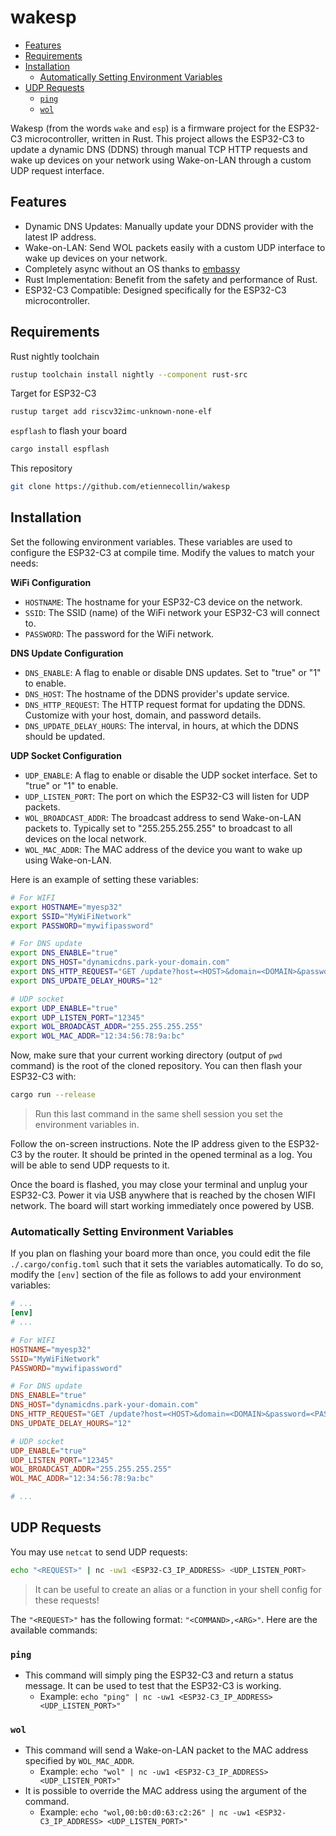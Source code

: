 # wakesp

<!-- vim-markdown-toc GFM -->

- [Features](#features)
- [Requirements](#requirements)
- [Installation](#installation)
  - [Automatically Setting Environment Variables](#automatically-setting-environment-variables)
- [UDP Requests](#udp-requests)
  - [`ping`](#ping)
  - [`wol`](#wol)

<!-- vim-markdown-toc -->

Wakesp (from the words `wake` and `esp`) is a firmware project for the ESP32-C3 microcontroller, written in Rust. This project allows the ESP32-C3 to update a dynamic DNS (DDNS) through manual TCP HTTP requests and wake up devices on your network using Wake-on-LAN through a custom UDP request interface.

## Features

- Dynamic DNS Updates: Manually update your DDNS provider with the latest IP address.
- Wake-on-LAN: Send WOL packets easily with a custom UDP interface to wake up devices on your network.
- Completely async without an OS thanks to [embassy](https://github.com/embassy-rs/embassy)
- Rust Implementation: Benefit from the safety and performance of Rust.
- ESP32-C3 Compatible: Designed specifically for the ESP32-C3 microcontroller.

## Requirements

Rust nightly toolchain

```bash
rustup toolchain install nightly --component rust-src
```

Target for ESP32-C3

```bash
rustup target add riscv32imc-unknown-none-elf
```

`espflash` to flash your board

```bash
cargo install espflash
```

This repository

```bash
git clone https://github.com/etiennecollin/wakesp
```

## Installation

Set the following environment variables. These variables are used to configure the ESP32-C3 at compile time. Modify the values to match your needs:

**WiFi Configuration**

- `HOSTNAME`: The hostname for your ESP32-C3 device on the network.
- `SSID`: The SSID (name) of the WiFi network your ESP32-C3 will connect to.
- `PASSWORD`: The password for the WiFi network.

**DNS Update Configuration**

- `DNS_ENABLE`: A flag to enable or disable DNS updates. Set to "true" or "1" to enable.
- `DNS_HOST`: The hostname of the DDNS provider's update service.
- `DNS_HTTP_REQUEST`: The HTTP request format for updating the DDNS. Customize with your host, domain, and password details.
- `DNS_UPDATE_DELAY_HOURS`: The interval, in hours, at which the DDNS should be updated.

**UDP Socket Configuration**

- `UDP_ENABLE`: A flag to enable or disable the UDP socket interface. Set to "true" or "1" to enable.
- `UDP_LISTEN_PORT`: The port on which the ESP32-C3 will listen for UDP packets.
- `WOL_BROADCAST_ADDR`: The broadcast address to send Wake-on-LAN packets to. Typically set to "255.255.255.255" to broadcast to all devices on the local network.
- `WOL_MAC_ADDR`: The MAC address of the device you want to wake up using Wake-on-LAN.

Here is an example of setting these variables:

```bash
# For WIFI
export HOSTNAME="myesp32"
export SSID="MyWiFiNetwork"
export PASSWORD="mywifipassword"

# For DNS update
export DNS_ENABLE="true"
export DNS_HOST="dynamicdns.park-your-domain.com"
export DNS_HTTP_REQUEST="GET /update?host=<HOST>&domain=<DOMAIN>&password=<PASSWORD>&ip= HTTP/1.1\r\nHost: dynamicdns.park-your-domain.com\r\nConnection: close\r\n\r\n"
export DNS_UPDATE_DELAY_HOURS="12"

# UDP socket
export UDP_ENABLE="true"
export UDP_LISTEN_PORT="12345"
export WOL_BROADCAST_ADDR="255.255.255.255"
export WOL_MAC_ADDR="12:34:56:78:9a:bc"
```

Now, make sure that your current working directory (output of `pwd` command) is the root of the cloned repository.
You can then flash your ESP32-C3 with:

```bash
cargo run --release
```

> Run this last command in the same shell session you set the environment variables in.

Follow the on-screen instructions. Note the IP address given to the ESP32-C3 by the router. It should be printed in the opened terminal as a log. You will be able to send UDP requests to it.

Once the board is flashed, you may close your terminal and unplug your ESP32-C3. Power it via USB anywhere that is reached by the chosen WIFI network. The board will start working immediately once powered by USB.

### Automatically Setting Environment Variables

If you plan on flashing your board more than once, you could edit the file `./.cargo/config.toml` such that it sets the variables automatically. To do so, modify the `[env]` section of the file as follows to add your environment variables:

```toml
# ...
[env]
# ...

# For WIFI
HOSTNAME="myesp32"
SSID="MyWiFiNetwork"
PASSWORD="mywifipassword"

# For DNS update
DNS_ENABLE="true"
DNS_HOST="dynamicdns.park-your-domain.com"
DNS_HTTP_REQUEST="GET /update?host=<HOST>&domain=<DOMAIN>&password=<PASSWORD>&ip= HTTP/1.1\r\nHost: dynamicdns.park-your-domain.com\r\nConnection: close\r\n\r\n"
DNS_UPDATE_DELAY_HOURS="12"

# UDP socket
UDP_ENABLE="true"
UDP_LISTEN_PORT="12345"
WOL_BROADCAST_ADDR="255.255.255.255"
WOL_MAC_ADDR="12:34:56:78:9a:bc"

# ...
```

## UDP Requests

You may use `netcat` to send UDP requests:

```bash
echo "<REQUEST>" | nc -uw1 <ESP32-C3_IP_ADDRESS> <UDP_LISTEN_PORT>
```

> It can be useful to create an alias or a function in your shell config for these requests!

The `"<REQUEST>"` has the following format: `"<COMMAND>,<ARG>"`.
Here are the available commands:

### `ping`

- This command will simply ping the ESP32-C3 and return a status message. It can be used to test that the ESP32-C3 is working.
  - Example: `echo "ping" | nc -uw1 <ESP32-C3_IP_ADDRESS> <UDP_LISTEN_PORT>"`

### `wol`

- This command will send a Wake-on-LAN packet to the MAC address specified by `WOL_MAC_ADDR`.
  - Example: `echo "wol" | nc -uw1 <ESP32-C3_IP_ADDRESS> <UDP_LISTEN_PORT>"`
- It is possible to override the MAC address using the argument of the command.
  - Example: `echo "wol,00:b0:d0:63:c2:26" | nc -uw1 <ESP32-C3_IP_ADDRESS> <UDP_LISTEN_PORT>"`
